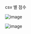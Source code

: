 csv 별 점수 

![image](https://user-images.githubusercontent.com/79087937/120923966-5389b200-c70c-11eb-9370-1d48fbd04589.png)

![image](https://user-images.githubusercontent.com/79087937/120923976-5dabb080-c70c-11eb-9d36-a970a3e00e1b.png)
